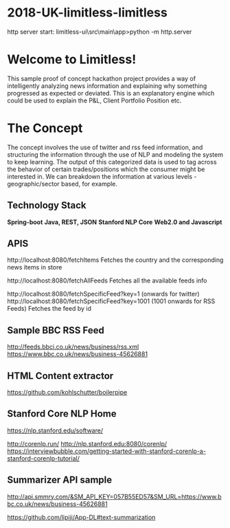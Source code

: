 # 2018-UK-limitless-limitless
http server start:
limitless-ui\src\main\app>python -m http.server

# Welcome to Limitless!

This sample proof of concept hackathon project provides a way of intelligently analyzing news information and explaining why something progressed as expected or deviated. This is an explanatory engine which could be used to explain the P&L, Client Portfolio Position etc.

# The Concept

The concept involves the use of twitter and rss feed information, and structuring the information through the use of NLP and modeling the system to keep learning. The output of this categorized data is used to tag across the behavior of certain trades/positions which the consumer might be interested in. We can breakdown the information at various levels - geographic/sector based, for example.

## Technology Stack

**Spring-boot**
**Java, REST, JSON**
**Stanford NLP Core**
**Web2.0 and Javascript**

## APIS
http://localhost:8080/fetchItems
Fetches the country and the corresponding news items in store

http://localhost:8080/fetchAllFeeds
Fetches all the available feeds info

http://localhost:8080/fetchSpecificFeed?key=1  (onwards for twitter)
http://localhost:8080/fetchSpecificFeed?key=1001 (1001 onwards for RSS Feeds)
Fetches the feed by id


## Sample BBC RSS Feed 
http://feeds.bbci.co.uk/news/business/rss.xml
https://www.bbc.co.uk/news/business-45626881

## HTML Content extractor
https://github.com/kohlschutter/boilerpipe

## Stanford Core NLP Home
https://nlp.stanford.edu/software/

http://corenlp.run/
http://nlp.stanford.edu:8080/corenlp/
https://interviewbubble.com/getting-started-with-stanford-corenlp-a-stanford-corenlp-tutorial/

## Summarizer API sample
http://api.smmry.com/&SM_API_KEY=057B55ED57&SM_URL=https://www.bbc.co.uk/news/business-45626881

https://github.com/lipiji/App-DL#text-summarization

